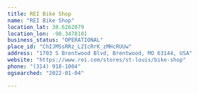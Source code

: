 ```yaml
---
title: REI Bike Shop
name: "REI Bike Shop"
location_lat: 38.6262079
location_lon: -90.3478101
business_status: "OPERATIONAL"
place_id: "ChIJMSsRRz_L2IcRrK_zMHcRUUw"
address: "1703 S Brentwood Blvd, Brentwood, MO 63144, USA"
website: "https://www.rei.com/stores/st-louis/bike-shop"
phone: "(314) 918-1004"
ogsearched: "2022-01-04"

---
```

